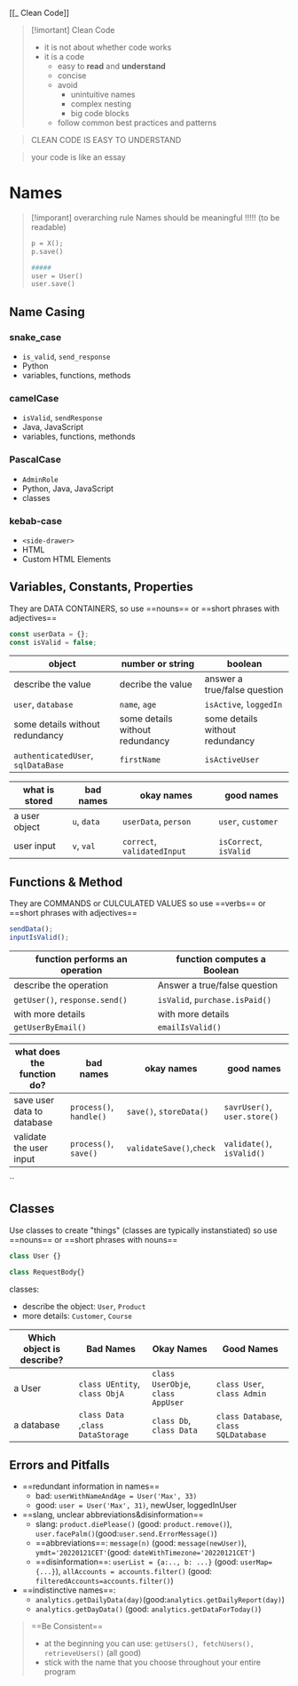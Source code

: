 
[[_ Clean Code]]

>[!imortant] Clean Code
>- it is not about whether code works
>- it is a code 
>	- easy to **read** and **understand**
>	- concise
>	- avoid 
>		- unintuitive names
>		- complex nesting
>		- big code blocks
>	- follow common best practices and patterns

>CLEAN CODE IS EASY TO UNDERSTAND

>your code is like an essay


# Names
>[!imporant] overarching rule
>Names should be meaningful !!!!! (to be readable)
>```python
>p = X();
>p.save()
>
>#####
>user = User()
>user.save()
>```

## Name Casing
### snake_case
- `is_valid`, `send_response`
- Python
- variables, functions, methods

### camelCase
- `isValid`, `sendResponse`
- Java, JavaScript
- variables, functions, methonds

### PascalCase
- `AdminRole`
- Python, Java, JavaScript
- classes

### kebab-case
- `<side-drawer>`
- HTML
- Custom HTML Elements




## Variables, Constants, Properties
They are DATA CONTAINERS, 
so 
use ==nouns== or ==short phrases with adjectives==
```JavaScript
const userData = {};
const isValid = false;
```

object | number or string | boolean
---|---|---
describe the value | decribe the value | answer a true/false question
`user`, `database`|`name`, `age`| `isActive`, `loggedIn`
some details without redundancy | some details without redundancy |some details without redundancy 
`authenticatedUser`, `sqlDataBase` | `firstName` |`isActiveUser`

what is stored | bad names | okay names | good names
---|---|--- |---
a user object | `u`, `data` | `userData`, `person` |  `user`, `customer`
user input | `v`, `val` | `correct`, `validatedInput` | `isCorrect`, `isValid`



## Functions & Method
They are COMMANDS or CULCULATED VALUES
so
use ==verbs== or  ==short phrases with adjectives==
```js
sendData();
inputIsValid();
```

function performs an operation | function computes a Boolean
--- | --- 
describe the operation | Answer a true/false question
`getUser()`, `response.send()` | `isValid`, `purchase.isPaid()`
with more details | with more details
`getUserByEmail()` | `emailIsValid()`

what does the function do? | bad names | okay names | good names
---|---|---|---
save user data to database | `process()`, `handle()` | `save()`, `storeData()` | `savrUser()`, `user.store()`
validate the user input | `process()`, `save()` | `validateSave()`,`check` | `validate()`, `isValid()`
``

## Classes
Use classes to create "things" (classes are typically instanstiated)
so
use ==nouns== or ==short phrases with nouns==
```js
class User {}

class RequestBody{}
```

classes:
- describe the object: `User`, `Product`
- more details: `Customer`, `Course`

Which object is describe? | Bad Names | Okay Names | Good Names
---|---|---|---
a User | `class UEntity`, `class ObjA` | `class UserObje`, `class AppUser` | `class User`, `class Admin`
a database | `class Data` ,`class DataStorage` | `class Db`, `class Data` | `class Database`, `class SQLDatabase` 


## Errors and Pitfalls
- ==redundant information  in names==
	- bad: `userWithNameAndAge = User('Max', 33)`
	- good: `user = User('Max', 31)`, newUser, loggedInUser
- ==slang, unclear abbreviations&disinformation==
	- slang: `product.diePlease()` (good: `product.remove()`), `user.facePalm()`(good:`user.send.ErrorMessage()`)
	- ==abbreviations==: `message(n)` (good: `message(newUser)`), `ymdt='20220121CET'`(good: `dateWithTimezone='20220121CET'`)
	- ==disinformation==: `userList = {a:.., b: ...}` (good: `userMap={...}`), `allAccounts = accounts.filter()` (good: `filteredAccounts=accounts.filter()`)
- ==indistinctive names==:
	- `analytics.getDailyData(day)`(good:`analytics.getDailyReport(day)`)
	- `analytics.getDayData()` (good: `analytics.getDataForToday()`)

>==Be Consistent==
>- at the beginning you can use: `getUsers(), fetchUsers(), retrieveUsers()` (all good)
>- stick  with the name that you choose throughout your entire program












